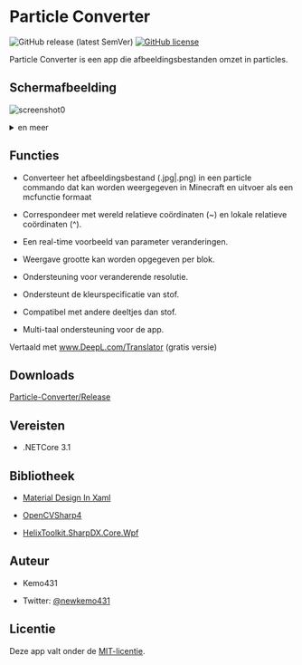 # Particle Converter 

![GitHub release (latest SemVer)](https://img.shields.io/github/v/release/kemo14331/Particle-Converter) [![GitHub license](https://img.shields.io/github/license/kemo14331/Particle-Converter)](https://github.com/kemo14331/Particle-Converter/blob/main/LICENSE)  

Particle Converter is een app die afbeeldingsbestanden omzet in particles.



## Schermafbeelding

 ![screenshot0](https://imgur.com/HvnhBgF.jpg,"screenshot")

 <details>

 <summary>en meer</summary><div>  

 <img src="https://imgur.com/Ld544Cx.jpg" alt="screenshot1">

 <img src="https://imgur.com/hdSbSkc.jpg" alt="screenshot2" />

 </div></details>  



## Functies

* Converteer het afbeeldingsbestand (.jpg|.png) in een particle commando dat kan worden weergegeven in Minecraft en uitvoer als een mcfunctie formaat

* Correspondeer met wereld relatieve coördinaten (~) en lokale relatieve coördinaten (^).

* Een real-time voorbeeld van parameter veranderingen.

* Weergave grootte kan worden opgegeven per blok.

* Ondersteuning voor veranderende resolutie.

* Ondersteunt de kleurspecificatie van stof.

* Compatibel met andere deeltjes dan stof.

* Multi-taal ondersteuning voor de app.



Vertaald met www.DeepL.com/Translator (gratis versie)



## Downloads

 [Particle-Converter/Release](https://github.com/kemo14331/Particle-Converter/releases/latest)

 

## Vereisten

 

 * .NETCore 3.1

 

## Bibliotheek

 * [Material Design In Xaml](http://materialdesigninxaml.net/)

 * [OpenCVSharp4](https://github.com/shimat/opencvsharp)

 * [HelixToolkit.SharpDX.Core.Wpf](https://github.com/helix-toolkit/helix-toolkit) 



## Auteur



* Kemo431  

* Twitter: [@newkemo431](https://twitter.com/newkemo431)

 

## Licentie

Deze app valt onder de [MIT-licentie](https://en.wikipedia.org/wiki/MIT_License).